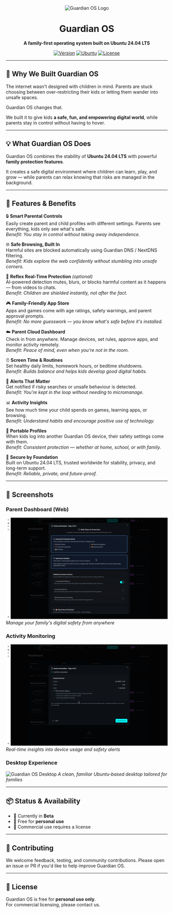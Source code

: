 <div align="center">
  <img src="assets/logo-dark.png" alt="Guardian OS Logo" width="200">
  
  # Guardian OS
  
  **A family-first operating system built on Ubuntu 24.04 LTS**
  
  [![Version](https://img.shields.io/badge/version-1.0--beta-blue)]()
  [![Ubuntu](https://img.shields.io/badge/ubuntu-24.04%20LTS-orange)]()
  [![License](https://img.shields.io/badge/license-Personal%20Use-green)]()
</div>

---

## 🌟 Why We Built Guardian OS

The internet wasn't designed with children in mind. Parents are stuck choosing between over-restricting their kids or letting them wander into unsafe spaces.  

Guardian OS changes that.  

We built it to give kids **a safe, fun, and empowering digital world**, while parents stay in control without having to hover.  

---

## 💡 What Guardian OS Does

Guardian OS combines the stability of **Ubuntu 24.04 LTS** with powerful **family protection features**.  

It creates a safe digital environment where children can learn, play, and grow — while parents can relax knowing that risks are managed in the background.  

---

## 🚀 Features & Benefits

🔒 **Smart Parental Controls**  
Easily create parent and child profiles with different settings. Parents see everything, kids only see what's safe.  
*Benefit: You stay in control without taking away independence.*  

🌐 **Safe Browsing, Built In**  
Harmful sites are blocked automatically using Guardian DNS / NextDNS filtering.  
*Benefit: Kids explore the web confidently without stumbling into unsafe corners.*  

🤖 **Reflex Real-Time Protection** *(optional)*  
AI-powered detection mutes, blurs, or blocks harmful content as it happens — from videos to chats.  
*Benefit: Children are shielded instantly, not after the fact.*  

🎮 **Family-Friendly App Store**  
Apps and games come with age ratings, safety warnings, and parent approval prompts.  
*Benefit: No more guesswork — you know what's safe before it's installed.*  

☁️ **Parent Cloud Dashboard**  
Check in from anywhere. Manage devices, set rules, approve apps, and monitor activity remotely.  
*Benefit: Peace of mind, even when you're not in the room.*  

⏰ **Screen Time & Routines**  
Set healthy daily limits, homework hours, or bedtime shutdowns.  
*Benefit: Builds balance and helps kids develop good digital habits.*  

🚨 **Alerts That Matter**  
Get notified if risky searches or unsafe behaviour is detected.  
*Benefit: You're kept in the loop without needing to micromanage.*  

📊 **Activity Insights**  
See how much time your child spends on games, learning apps, or browsing.  
*Benefit: Understand habits and encourage positive use of technology.*  

👤 **Portable Profiles**  
When kids log into another Guardian OS device, their safety settings come with them.  
*Benefit: Consistent protection — whether at home, school, or with family.*  

🔐 **Secure by Foundation**  
Built on Ubuntu 24.04 LTS, trusted worldwide for stability, privacy, and long-term support.  
*Benefit: Reliable, private, and future-proof.*  

---

## 📸 Screenshots

### Parent Dashboard (Web)
![Guardian OS Parent Dashboard](Webapp.png)
*Manage your family's digital safety from anywhere*

### Activity Monitoring
![Guardian OS Activity View](Webapp2.png)
*Real-time insights into device usage and safety alerts*

### Desktop Experience
![Guardian OS Desktop](Desktop.png)
*A clean, familiar Ubuntu-based desktop tailored for families*

---

## 📦 Status & Availability

- 🚧 Currently in **Beta**  
- 🏡 Free for **personal use**  
- 💼 Commercial use requires a license  

---

## 🤝 Contributing

We welcome feedback, testing, and community contributions. Please open an issue or PR if you'd like to help improve Guardian OS.

---

## 📜 License

Guardian OS is free for **personal use only**.  
For commercial licensing, please contact us.
